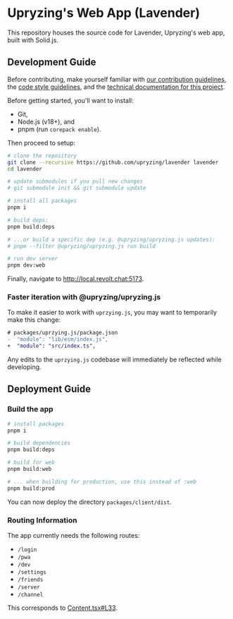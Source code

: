 # Upryzing's Web App (Lavender)

This repository houses the source code for Lavender, Upryzing's web app, built with Solid.js.

## Development Guide

Before contributing, make yourself familiar with [our contribution guidelines](https://developers.revolt.chat/contrib.html), the [code style guidelines](./GUIDELINES.md), and the [technical documentation for this project](https://upryzing.github.io/lavender/).

Before getting started, you'll want to install:

- Git,
- Node.js (v18+), and
- pnpm (run `corepack enable`).

Then proceed to setup:

```bash
# clone the repository
git clone --recursive https://github.com/upryzing/lavender lavender
cd lavender

# update submodules if you pull new changes
# git submodule init && git submodule update

# install all packages
pnpm i

# build deps:
pnpm build:deps

# ...or build a specific dep (e.g. @upryzing/upryzing.js updates):
# pnpm --filter @upryzing/upryzing.js run build

# run dev server
pnpm dev:web
```

Finally, navigate to http://local.revolt.chat:5173.

### Faster iteration with @upryzing/upryzing.js

To make it easier to work with `uprzying.js`, you may want to temporarily make this change:

```diff
# packages/uprzying.js/package.json
-  "module": "lib/esm/index.js",
+  "module": "src/index.ts",
```

Any edits to the `uprzying.js` codebase will immediately be reflected while developing.

## Deployment Guide

### Build the app

```bash
# install packages
pnpm i

# build dependencies
pnpm build:deps

# build for web
pnpm build:web

# ... when building for production, use this instead of :web
pnpm build:prod
```

You can now deploy the directory `packages/client/dist`.

### Routing Information

The app currently needs the following routes:

- `/login`
- `/pwa`
- `/dev`
- `/settings`
- `/friends`
- `/server`
- `/channel`

This corresponds to [Content.tsx#L33](packages/client/src/index.tsx).
